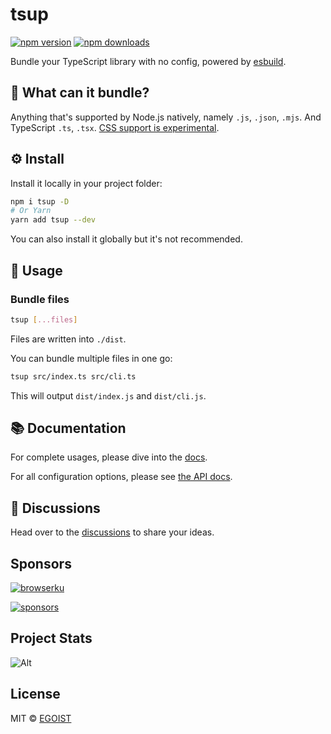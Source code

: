 # tsup

[![npm version](https://badgen.net/npm/v/tsup)](https://npm.im/tsup) [![npm downloads](https://badgen.net/npm/dm/tsup)](https://npm.im/tsup)

Bundle your TypeScript library with no config, powered by [esbuild](https://github.com/evanw/esbuild).

## 👀 What can it bundle?

Anything that's supported by Node.js natively, namely `.js`, `.json`, `.mjs`. And TypeScript `.ts`, `.tsx`. [CSS support is experimental](https://tsup.egoist.sh/#css-support).

## ⚙️ Install

Install it locally in your project folder:

```bash
npm i tsup -D
# Or Yarn
yarn add tsup --dev
```

You can also install it globally but it's not recommended.

## 📖 Usage

### Bundle files

```bash
tsup [...files]
```

Files are written into `./dist`.

You can bundle multiple files in one go:

```bash
tsup src/index.ts src/cli.ts
```

This will output `dist/index.js` and `dist/cli.js`.

## 📚 Documentation

For complete usages, please dive into the [docs](https://tsup.egoist.sh).

For all configuration options, please see [the API docs](https://paka.dev/npm/tsup#module-index-export-Options).

## 💬 Discussions

Head over to the [discussions](https://github.com/egoist/tsup/discussions) to share your ideas.

## Sponsors

<a href="https://browserku.com" target="_blank"><img src="https://cdn.jsdelivr.net/gh/egoist-bot/images@main/upic/ETF2kP.png" alt="browserku"></a>

[![sponsors](https://sponsors-images.egoist.sh/sponsors.svg)](https://github.com/sponsors/egoist)

## Project Stats

![Alt](https://repobeats.axiom.co/api/embed/4ef361ec8445b33c2dab451e1d23784015834c72.svg 'Repobeats analytics image')

## License

MIT &copy; [EGOIST](https://github.com/sponsors/egoist)
